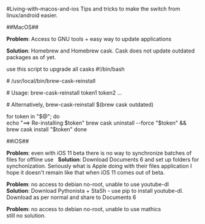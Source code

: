 #Living-with-macos-and-ios
Tips and tricks to make the switch from linux/android easier. 

##MacOS##  

**Problem**: Access to GNU tools + easy way to update applications  

**Solution**: Homebrew and Homebrew cask. Cask does not update outdated packages as of yet. 

use this script to upgrade all casks
 \#!/bin/bash  
 
 \# /usr/local/bin/brew-cask-reinstall  
 
 \# Usage: brew-cask-reinstall token1 token2 ...  
 
 \# Alternatively, brew-cask-reinstall $(brew cask outdated)  
 
for token in "$@"; do  
    echo "==> Re-installing $token"  
    brew cask uninstall --force "$token" && brew cask   install "$token"
done

##iOS##  

**Problem**: even with iOS 11 beta there is no way to synchronize batches of files for offline use   
**Solution**: Download Documents 6 and set up folders for synchonization. Seriously what is Apple doing with their files application I hope it doesn't remain like that when iOS 11 comes out of beta.  

**Problem**: no access to debian no-root, unable to use youtube-dl  
**Solution**: Download Pythonista + StaSh - use pip to install youtube-dl. Download as per normal and share to Documents 6

**Problem**: no access to debian no-root, unable to use mathics  
still no solution.
